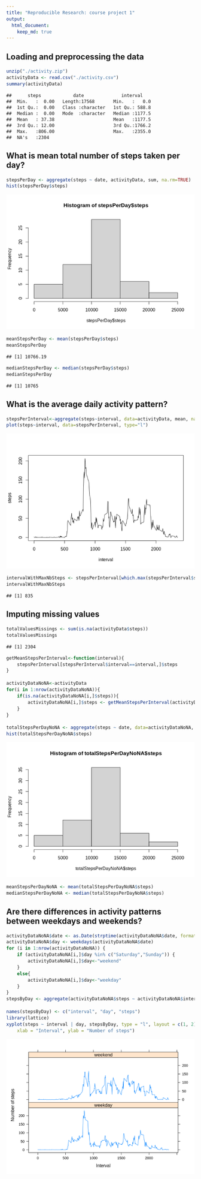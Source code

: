 ```yaml
---
title: "Reproducible Research: course project 1"
output: 
  html_document:
    keep_md: true
---
```



## Loading and preprocessing the data


```r
unzip("./activity.zip")
activityData <- read.csv("./activity.csv")
summary(activityData)
```

```
##      steps            date              interval     
##  Min.   :  0.00   Length:17568       Min.   :   0.0  
##  1st Qu.:  0.00   Class :character   1st Qu.: 588.8  
##  Median :  0.00   Mode  :character   Median :1177.5  
##  Mean   : 37.38                      Mean   :1177.5  
##  3rd Qu.: 12.00                      3rd Qu.:1766.2  
##  Max.   :806.00                      Max.   :2355.0  
##  NA's   :2304
```

## What is mean total number of steps taken per day?


```r
stepsPerDay <- aggregate(steps ~ date, activityData, sum, na.rm=TRUE)
hist(stepsPerDay$steps)
```

![](PA1_template_files/figure-html/unnamed-chunk-2-1.png)<!-- -->

```r
meanStepsPerDay <- mean(stepsPerDay$steps)
meanStepsPerDay
```

```
## [1] 10766.19
```

```r
medianStepsPerDay <- median(stepsPerDay$steps)
medianStepsPerDay
```

```
## [1] 10765
```

## What is the average daily activity pattern?


```r
stepsPerInterval<-aggregate(steps~interval, data=activityData, mean, na.rm=TRUE)
plot(steps~interval, data=stepsPerInterval, type="l")
```

![](PA1_template_files/figure-html/unnamed-chunk-3-1.png)<!-- -->

```r
intervalWithMaxNbSteps <- stepsPerInterval[which.max(stepsPerInterval$steps),]$interval
intervalWithMaxNbSteps
```

```
## [1] 835
```

## Imputing missing values


```r
totalValuesMissings <- sum(is.na(activityData$steps))
totalValuesMissings
```

```
## [1] 2304
```

```r
getMeanStepsPerInterval<-function(interval){
    stepsPerInterval[stepsPerInterval$interval==interval,]$steps
}

activityDataNoNA<-activityData
for(i in 1:nrow(activityDataNoNA)){
    if(is.na(activityDataNoNA[i,]$steps)){
        activityDataNoNA[i,]$steps <- getMeanStepsPerInterval(activityDataNoNA[i,]$interval)
    }
}

totalStepsPerDayNoNA <- aggregate(steps ~ date, data=activityDataNoNA, sum)
hist(totalStepsPerDayNoNA$steps)
```

![](PA1_template_files/figure-html/unnamed-chunk-4-1.png)<!-- -->

```r
meanStepsPerDayNoNA <- mean(totalStepsPerDayNoNA$steps)
medianStepsPerDayNoNA <- median(totalStepsPerDayNoNA$steps)
```

## Are there differences in activity patterns between weekdays and weekends?


```r
activityDataNoNA$date <- as.Date(strptime(activityDataNoNA$date, format="%Y-%m-%d"))
activityDataNoNA$day <- weekdays(activityDataNoNA$date)
for (i in 1:nrow(activityDataNoNA)) {
    if (activityDataNoNA[i,]$day %in% c("Saturday","Sunday")) {
        activityDataNoNA[i,]$day<-"weekend"
    }
    else{
        activityDataNoNA[i,]$day<-"weekday"
    }
}
stepsByDay <- aggregate(activityDataNoNA$steps ~ activityDataNoNA$interval + activityDataNoNA$day, activityDataNoNA, mean)

names(stepsByDay) <- c("interval", "day", "steps")
library(lattice)
xyplot(steps ~ interval | day, stepsByDay, type = "l", layout = c(1, 2), 
    xlab = "Interval", ylab = "Number of steps")
```

![](PA1_template_files/figure-html/unnamed-chunk-5-1.png)<!-- -->
